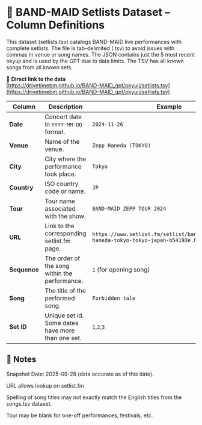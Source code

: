 # 📖 BAND-MAID Setlists Dataset – Column Definitions #

This dataset (setlists.tsv) catalogs BAND-MAID live performances with complete setlists.
The file is tab-delimited (.tsv) to avoid issues with commas in venue or song names. The JSON
contains just the 5 most recent okyuji and is used by the GPT due to data limits. The TSV has
all known songs from all known sets.

🔗 **Direct link to the data**  
[https://drivetimebm.github.io/BAND-MAID_gpt/okyuji/setlists.tsv](https://drivetimebm.github.io/BAND-MAID_gpt/okyuji/setlists.tsv)


| Column       | Description                                       | Example                                                                                   |
| ------------ | --------------------------------------------------| ----------------------------------------------------------------------------------------- |
| **Date**     | Concert date in `YYYY-MM-DD` format.              | `2024-11-26`                                                                              |
| **Venue**    | Name of the venue.                                | `Zepp Haneda (TOKYO)`                                                                     |
| **City**     | City where the performance took place.            | `Tokyo`                                                                                   |
| **Country**  | ISO country code or name.                         | `JP`                                                                                      |
| **Tour**     | Tour name associated with the show.               | `BAND-MAID ZEPP TOUR 2024`                                                                |
| **URL**      | Link to the corresponding setlist.fm page.        | `https://www.setlist.fm/setlist/bandmaid/2024/zepp-haneda-tokyo-tokyo-japan-b54193e.html` |
| **Sequence** | The order of the song within the performance.     | `1` (for opening song)                                                                    |
| **Song**     | The title of the performed song.                  | `Forbidden tale`                                                                          |
| **Set ID**   | Unique set id. Some dates have more than one set. | `1`,`2`,`3`                                                                               |

## 📝 Notes ##

Snapshot Date: 2025-09-28 (data accurate as of this date).

URL allows lookup on setlist.fm

Spelling of song titles may not exactly match the English titles from the songs.tsv dataset.

Tour may be blank for one-off performances, festivals, etc.
